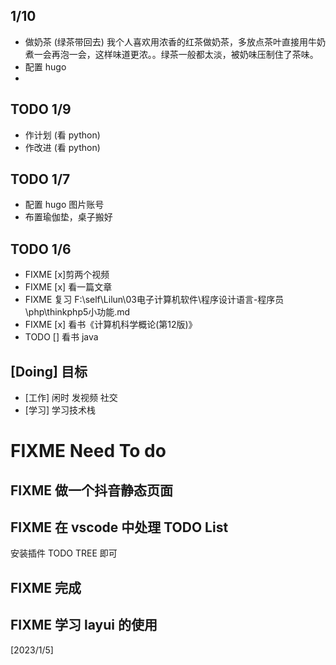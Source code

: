 
## 1/10
- 做奶茶 (绿茶带回去)
    我个人喜欢用浓香的红茶做奶茶，多放点茶叶直接用牛奶煮一会再泡一会，这样味道更浓。。绿茶一般都太淡，被奶味压制住了茶味。
- 配置 hugo
- 

## TODO 1/9

- 作计划 (看 python)
- 作改进 (看 python)



## TODO 1/7

- 配置 hugo 图片账号
- 布置瑜伽垫，桌子搬好

## TODO 1/6 

- FIXME [x]剪两个视频
- FIXME [x] 看一篇文章
- FIXME 复习 F:\self\Lilun\03电子计算机软件\程序设计语言-程序员\php\thinkphp5小功能.md
- FIXME [x] 看书《计算机科学概论(第12版)》
- TODO [] 看书 java



## [Doing] 目标

- [工作] 闲时 发视频 社交
- [学习] 学习技术栈

# FIXME Need To do

## FIXME 做一个抖音静态页面

## FIXME 在 vscode 中处理  TODO List 

安装插件 TODO TREE 即可


## FIXME 完成

## FIXME 学习 layui 的使用

[2023/1/5]



<!-- ## 双屏摆放问题 -->

<!-- 弄一个屏幕，不用两个屏幕，伤眼分心 -->


<!-- ## 挣钱装修房子 -->
<!-- ![](images/2022-11-20-11-05-33.png) -->

<!-- ## 处理 hugo 图片 与  vscode  不一致的问题 -->
<!-- 11.16  (设置本地变量即可) -->

<!-- ## Java 什么电子书都看完后就要研究项目了 -->
<!-- 是的，实践出真知 -->

<!-- ## ! 速写绘图 还是 写日记 呢，比单纯学习更好 -->
<!-- 计划太多也要一步步走 -->

<!-- >日记有利于节省时间 -->

<!-- ## 做睡觉素材视频

- 把卧室影响睡眠的东西都搬出来，睡觉就睡觉，不要有娱乐的东西，桌子也搬出来
没有美感，不现实
 -->


<!-- ## 不要抱怨，与其改变他人，不如改变自己 -->
<!-- 改变自己是对自己的奖赏 -->

<!-- ## 关注家庭  -->
<!-- 关心柴米油盐 -->

<!-- ## 我现在要系统学习具体项目实战 -->
<!-- 下载项目，看别人是怎么实现的 -->

<!-- ## 学习下 fastadmin 使用到的技术栈 -->
<!-- 一步步来，贪多咽不下 -->

